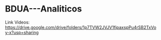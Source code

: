 # BDUA---Analiticos

Link Videos: https://drive.google.com/drive/folders/1p7TVW2JVJV1fipaxspPu4rSB2TxVoy-x?usp=sharing
